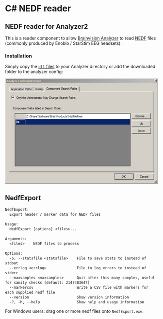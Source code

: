 # C# NEDF reader

## NEDF reader for Analyzer2

This is a reader component to allow
[Brainvision Analyzer](https://www.brainproducts.com/productdetails.php?id=17)
to read
[NEDF](https://www.neuroelectrics.com/wiki/index.php/Files_%26_Formats#The_.nedf_.28binary.29_data_format)
files (commonly produced by Enobio / StarStim EEG headsets).

### Installation

Simply copy the [`dll` files](https://github.com/tstenner/nedfreader/releases/latest)
to your Analyzer directory or add the downloaded folder to the analyzer config:

![Analyzer admin screenshot](analyzeradmin.png)

## NedfExport

```
NedfExport:
  Export header / marker data for NEDF files

Usage:
  NedfExport [options] <files>...

Arguments:
  <files>    NEDF files to process

Options:
  -o, --statsfile <statsfile>    File to save stats to instead of stdout
  --errlog <errlog>              File to log errors to instead of stderr
  --maxsamples <maxsamples>      Quit after this many samples, useful for sanity checks [default: 2147483647]
  --markercsv                    Write a CSV file with markers for each supplied nedf file
  --version                      Show version information
  -?, -h, --help                 Show help and usage information
 ```

 For Windows users: drag one or more nedf files onto `NedfExport.exe`.

